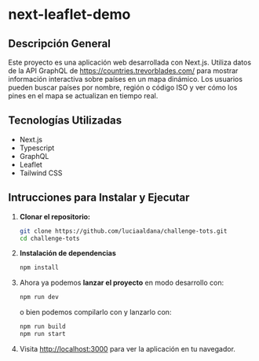 # next-leaflet-demo

## Descripción General

Este proyecto es una aplicación web desarrollada con Next.js. Utiliza datos de la API GraphQL de https://countries.trevorblades.com/ para mostrar información interactiva sobre países en un mapa dinámico. Los usuarios pueden buscar países por nombre, región o código ISO y ver cómo los pines en el mapa se actualizan en tiempo real.

## Tecnologías Utilizadas

- Next.js
- Typescript
- GraphQL
- Leaflet
- Tailwind CSS

## Intrucciones para Instalar y Ejecutar

1. **Clonar el repositorio:**

   ```bash
   git clone https://github.com/luciaaldana/challenge-tots.git
   cd challenge-tots
   ```

2. **Instalación de dependencias**

   ```bash
   npm install
   ```

3. Ahora ya podemos **lanzar el proyecto** en modo desarrollo con:

   ```bash
   npm run dev
   ```

   o bien podemos compilarlo con y lanzarlo con:

   ```bash
   npm run build
   npm run start
   ```

4. Visita [http://localhost:3000](http://localhost:3000) para ver la aplicación en tu navegador.
